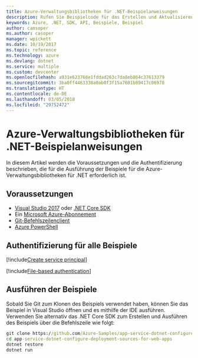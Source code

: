 ```yaml
---
title: Azure-Verwaltungsbibliotheken für .NET-Beispielanweisungen
description: Rufen Sie Beispielcode für das Erstellen und Aktualisieren von Ressourcen mithilfe der Azure-Verwaltungsbibliotheken für .NET ab.
keywords: Azure, .NET, SDK, API, Beispiele, Beispiel
author: camsoper
ms.author: casoper
manager: wpickett
ms.date: 10/19/2017
ms.topic: reference
ms.technology: azure
ms.devlang: dotnet
ms.service: multiple
ms.custom: devcenter
ms.openlocfilehash: a931e623768e1fddad263c7da8eb864c37613379
ms.sourcegitcommit: 3ba0ff4463338a0ab0f3f15a7601b89417c06970
ms.translationtype: HT
ms.contentlocale: de-DE
ms.lasthandoff: 03/05/2018
ms.locfileid: "29752472"
---
```

# <a name="azure-management-libraries-for-net-sample-instructions"></a>Azure-Verwaltungsbibliotheken für .NET-Beispielanweisungen

In diesem Artikel werden die Voraussetzungen und die Authentifizierung beschrieben, die für die Ausführung der Beispiele für die Azure-Verwaltungsbibliotheken für .NET erforderlich ist.

## <a name="prerequisties"></a>Voraussetzungen 

* [Visual Studio 2017](https://www.visualstudio.com/vs/) oder [.NET Core SDK](https://www.microsoft.com/net/download/core)
* Ein [Microsoft Azure-Abonnement](https://azure.microsoft.com/free/)
* [Git-Befehlszeilenclient](https://git-scm.com/)
* [Azure PowerShell](/powershell/azure/install-azurerm-ps)

## <a name="authentication-for-all-samples"></a>Authentifizierung für alle Beispiele

[!include[Create service principal](includes/create-sp.md)]

[!include[File-based authentication](includes/file-based-auth.md)]

## <a name="running-the-samples"></a>Ausführen der Beispiele

Sobald Sie Git zum Klonen des Beispiels verwendet haben, können Sie das Beispiel in Visual Studio öffnen und es mithilfe der IDE ausführen.  Verwenden Sie alternativ das .NET Core SDK zum Erstellen und Ausführen des Beispiels über die Befehlszeile wie folgt:

```cmd
git clone https://github.com/Azure-Samples/app-service-dotnet-configure-deployment-sources-for-web-apps.git
cd app-service-dotnet-configure-deployment-sources-for-web-apps
dotnet restore
dotnet run
```